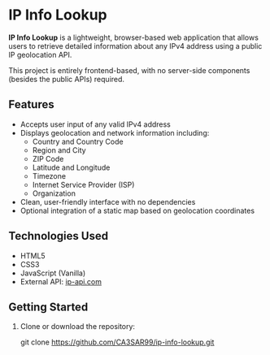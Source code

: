 # IP Info Lookup

**IP Info Lookup** is a lightweight, browser-based web application that allows users to retrieve detailed information about any IPv4 address using a public IP geolocation API.

This project is entirely frontend-based, with no server-side components (besides the public APIs) required.

## Features

- Accepts user input of any valid IPv4 address
- Displays geolocation and network information including:
  - Country and Country Code
  - Region and City
  - ZIP Code
  - Latitude and Longitude
  - Timezone
  - Internet Service Provider (ISP)
  - Organization
- Clean, user-friendly interface with no dependencies
- Optional integration of a static map based on geolocation coordinates

## Technologies Used

- HTML5
- CSS3
- JavaScript (Vanilla)
- External API: [ip-api.com](http://ip-api.com/json/)

## Getting Started

1. Clone or download the repository:

   git clone https://github.com/CA3SAR99/ip-info-lookup.git
